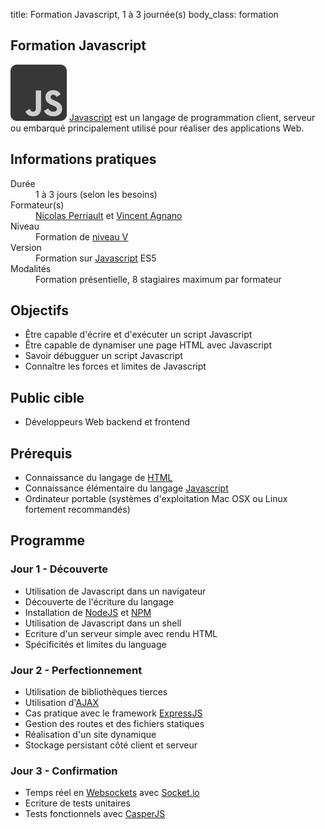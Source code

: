 title: Formation Javascript, 1 à 3 journée(s)
body_class: formation

## Formation Javascript

<p class="excerpt">
    <img src="/static/images/javascript-logo.png">
    <a href="https://developer.mozilla.org/fr/docs/JavaScript">Javascript</a> est un langage de programmation client, serveur ou embarqué principalement utilisé pour réaliser des applications Web.
</p>

## Informations pratiques

<dl class="tbl">
    <dt>Durée</dt>
    <dd>1 à 3 jours (selon les besoins)</dd>
    <dt>Formateur(s)</dt>
    <dd><a href="https://nicolas.perriault.net/">Nicolas Perriault</a> et <a href="http://vinyll.scopyleft.fr">Vincent Agnano</a></dd>
    <dt>Niveau</dt>
    <dd>Formation de <a href="https://fr.wikipedia.org/wiki/Nomenclature_des_niveaux_de_formation_en_France#Niveau_V_2">niveau V</a></dd>
    <dt>Version</dt>
    <dd>Formation sur <a href="https://developer.mozilla.org/fr/docs/JavaScript">Javascript</a> ES5</dd>
    <dt>Modalités</dt>
    <dd>Formation présentielle, 8 stagiaires maximum par formateur</dd>
</dl>

## Objectifs

- Être capable d'écrire et d'exécuter un script Javascript
- Être capable de dynamiser une page HTML avec Javascript
- Savoir débugguer un script Javascript
- Connaître les forces et limites de Javascript

## Public cible

* Développeurs Web backend et frontend

## Prérequis

* Connaissance du langage de [HTML]
* Connaissance élémentaire du langage [Javascript]
* Ordinateur portable (systèmes d'exploitation Mac OSX ou Linux fortement recommandés)

## Programme

### Jour 1 - Découverte

* Utilisation de Javascript dans un navigateur
* Découverte de l'écriture du langage
* Installation de [NodeJS] et [NPM]
* Utilisation de Javascript dans un shell
* Ecriture d'un serveur simple avec rendu HTML
* Spécificités et limites du language

### Jour 2 - Perfectionnement

* Utilisation de bibliothèques tierces
* Utilisation d'[AJAX]
* Cas pratique avec le framework [ExpressJS]
* Gestion des routes et des fichiers statiques
* Réalisation d'un site dynamique
* Stockage persistant côté client et serveur

### Jour 3 - Confirmation

* Temps réel en [Websockets] avec [Socket.io]
* Ecriture de tests unitaires
* Tests fonctionnels avec [CasperJS]


[AJAX]: https://fr.wikipedia.org/wiki/Ajax_(informatique)
[Javascript]: https://developer.mozilla.org/fr/docs/JavaScript
[NodeJS]: http://nodejs.org
[NPM]: https://npmjs.org
[ExpressJS]: http://expressjs.com
[Socket.io]: http://socket.io
[CasperJS]: http://casperjs.org
[Nicolas Perriault]: https://nicolas.perriault.net
[Vincent Agnano]: http://vinyll.scopyleft.fr
[HTML]: https://fr.wikipedia.org/wiki/HTML
[Websockets]: http://www.websocket.org/

